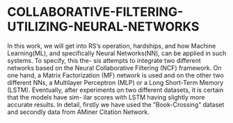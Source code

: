 # COLLABORATIVE-FILTERING-UTILIZING-NEURAL-NETWORKS
In this work, we will get into RS’s operation, hardships, and how Machine Learning(ML),
and specifically Neural Networks(ΝΝ), can be applied in such systems. To specify, this the-
sis attempts to integrate two different networks based on the Neural Collaborative Filtering
(NCF) framework. On one hand, a Matrix Factorization (MF) network is used and on the other
two different NNs, a Multilayer Perceptron (MLP) or a Long Short-Term Memory (LSTM).
Eventually, after experiments on two different datasets, it is certain that the models have sim-
ilar scores with LSTM having slightly more accurate results. In detail, firstly we have used
the ”Book-Crossing” dataset and secondly data from AMiner Citation Network.
